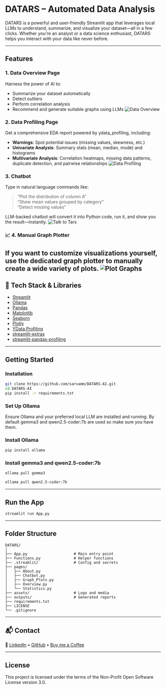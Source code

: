 #  DATARS – Automated Data Analysis

DATARS is a powerful and user-friendly Streamlit app that leverages local LLMs to understand, summarize, and visualize your dataset—all in a few clicks. Whether you're an analyst or a data science enthusiast, DATARS helps you interact with your data like never before.

---

## Features

###  1. Data Overview Page
Harness the power of AI to:
- Summarize your dataset automatically
- Detect outliers
- Perform correlation analysis
- Recommend and generate suitable graphs using LLMs
![Data Overview](https://raw.githubusercontent.com/Sarvamm/DATARS---Automated-Data-Analysis/refs/heads/main/assets/overview.png)

###  2. Data Profiling Page
Get a comprehensive EDA report powered by ydata_profiling, including:
- **Warnings**: Spot potential issues (missing values, skewness, etc.)
- **Univariate Analysis**: Summary stats (mean, median, mode) and histograms
- **Multivariate Analysis**: Correlation heatmaps, missing data patterns, duplicate detection, and pairwise relationships
![Data Profiling](https://raw.githubusercontent.com/Sarvamm/DATARS---Automated-Data-Analysis/refs/heads/main/assets/profiling.png)

###  3. Chatbot
Type in natural language commands like:
> “Plot the distribution of column A”  
> “Show mean values grouped by category”  
> “Detect missing values”

LLM-backed chatbot will convert it into Python code, run it, and show you the result—instantly.
![Talk to Tars](https://raw.githubusercontent.com/Sarvamm/DATARS---Automated-Data-Analysis/refs/heads/main/assets/chatbot.png)

### 📈 4. Manual Graph Plotter
If you want to customize visualizations yourself, use the dedicated graph plotter to manually create a wide variety of plots.
![Plot Graphs](https://raw.githubusercontent.com/Sarvamm/DATARS---Automated-Data-Analysis/refs/heads/main/assets/graphplotter.png)
---

## 🧰 Tech Stack & Libraries

- [Streamlit](https://streamlit.io/) 
- [Ollama](https://ollama.com/) 
- [Pandas](https://pandas.pydata.org/) 
- [Matplotlib](https://matplotlib.org/)
- [Seaborn](https://seaborn.pydata.org/) 
- [Plotly](https://plotly.com/python/) 
- [YData Profiling](https://github.com/ydataai/ydata-profiling) 
- [streamlit-extras](https://github.com/arnaudmiribel/streamlit-extras)
- [streamlit-pandas-profiling](https://github.com/pandas-profiling/pandas-profiling)

---

##  Getting Started

###  Installation
```bash
git clone https://github.com/sarvamm/DATARS-AI.git
cd DATARS-AI
pip install -r requirements.txt
```

###  Set Up Ollama
Ensure Ollama and your preferred local LLM are installed and running.
By default gemma3 and qwen2.5-coder:7b are used so make sure you have them.

### Install Ollama
```bash
pip install ollama
```

### Install gemma3 and qwen2.5-coder:7b
```bash
ollama pull gemma3
```
```bash
ollama pull qwen2.5-coder:7b
```
---

## Run the App
```bash
streamlit run App.py
```

---

## Folder Structure
```
DATARS/
│
├── App.py                     # Main entry point
├── Functions.py               # Helper functions
├── .streamlit/                # Config and secrets
├── pages/
│   ├── About.py
│   ├── Chatbot.py
│   ├── Graph_Plots.py
│   ├── Overview.py
│   └── Statistics.py
├── assets/                    # Logo and media
├── outputs/                   # Generated reports
├── requirements.txt
├── LICENSE
└── .gitignore
```

---

## 📬 Contact
 
🔗 [LinkedIn](https://www.linkedin.com/in/sarvamm) • [GitHub](https://github.com/sarvamm) • [Buy me a Coffee](https://buymeacoffee.com/astrayn) 

---

##  License

This project is licensed under the terms of the Non-Profit Open Software License version 3.0.
